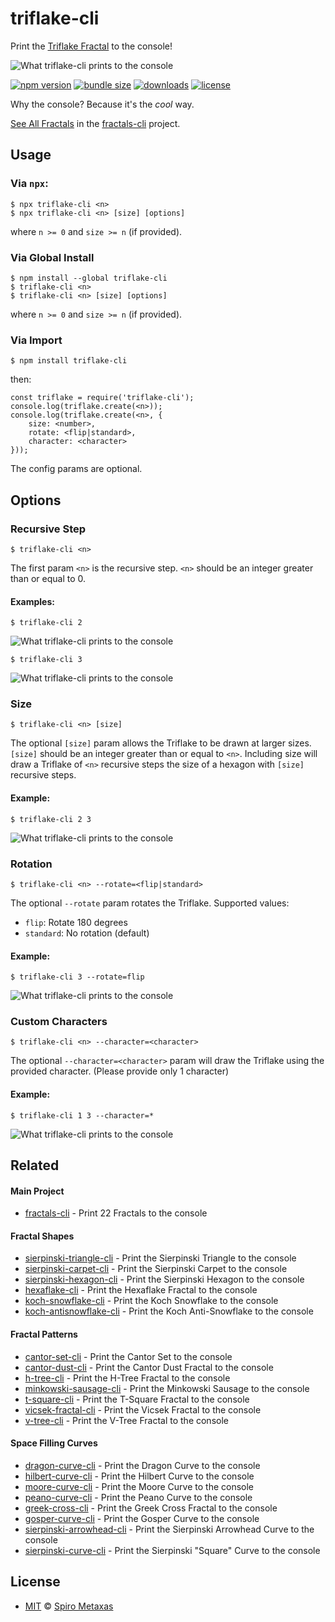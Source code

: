 # triflake-cli
Print the [Triflake Fractal](https://en.wikipedia.org/wiki/List_of_fractals_by_Hausdorff_dimension) to the console!

![What triflake-cli prints to the console](https://raw.githubusercontent.com/spirometaxas/triflake-cli/main/img/triflake-banner.png)

[![npm version](https://img.shields.io/npm/v/triflake-cli)](https://www.npmjs.com/package/triflake-cli)
[![bundle size](https://img.shields.io/bundlephobia/min/triflake-cli)](https://bundlephobia.com/package/triflake-cli)
[![downloads](https://img.shields.io/npm/dy/triflake-cli)](https://www.npmjs.com/package/triflake-cli)
[![license](https://img.shields.io/npm/l/triflake-cli)](https://github.com/spirometaxas/triflake-cli/blob/main/LICENSE)

Why the console?  Because it's the *cool* way.  

[See All Fractals](https://spirometaxas.com/projects/fractals-cli) in the [fractals-cli](https://www.npmjs.com/package/fractals-cli) project.

## Usage
### Via `npx`:
```
$ npx triflake-cli <n>
$ npx triflake-cli <n> [size] [options]
```
where `n >= 0` and `size >= n` (if provided).

### Via Global Install
```
$ npm install --global triflake-cli
$ triflake-cli <n>
$ triflake-cli <n> [size] [options]
```
where `n >= 0` and `size >= n` (if provided).

### Via Import
```
$ npm install triflake-cli
```
then:
```
const triflake = require('triflake-cli');
console.log(triflake.create(<n>));
console.log(triflake.create(<n>, { 
    size: <number>, 
    rotate: <flip|standard>,
    character: <character> 
}));
```
The config params are optional.

## Options
### Recursive Step  
```
$ triflake-cli <n>
```
The first param `<n>` is the recursive step.  `<n>` should be an integer greater than or equal to 0.

#### Examples:
```
$ triflake-cli 2
```
![What triflake-cli prints to the console](https://raw.githubusercontent.com/spirometaxas/triflake-cli/main/img/triflake-2.png)

```
$ triflake-cli 3
```
![What triflake-cli prints to the console](https://raw.githubusercontent.com/spirometaxas/triflake-cli/main/img/triflake-3.png)

### Size
```
$ triflake-cli <n> [size]
```
The optional `[size]` param allows the Triflake to be drawn at larger sizes.  `[size]` should be an integer greater than or equal to `<n>`.  Including size will draw a Triflake of `<n>` recursive steps the size of a hexagon with `[size]` recursive steps.  

#### Example:
```
$ triflake-cli 2 3
```
![What triflake-cli prints to the console](https://raw.githubusercontent.com/spirometaxas/triflake-cli/main/img/triflake-2-3.png)

### Rotation
```
$ triflake-cli <n> --rotate=<flip|standard>
```
The optional `--rotate` param rotates the Triflake.  Supported values:

- `flip`: Rotate 180 degrees
- `standard`: No rotation (default)

#### Example:
```
$ triflake-cli 3 --rotate=flip
```
![What triflake-cli prints to the console](https://raw.githubusercontent.com/spirometaxas/triflake-cli/main/img/triflake-3-rotate_flip.png)

### Custom Characters
```
$ triflake-cli <n> --character=<character>
```
The optional `--character=<character>` param will draw the Triflake using the provided character.  (Please provide only 1 character)  

#### Example:
```
$ triflake-cli 1 3 --character=*
```
![What triflake-cli prints to the console](https://raw.githubusercontent.com/spirometaxas/triflake-cli/main/img/triflake-1-3-character.png)

## Related

#### Main Project
- [fractals-cli](https://www.npmjs.com/package/fractals-cli) - Print 22 Fractals to the console

#### Fractal Shapes
- [sierpinski-triangle-cli](https://www.npmjs.com/package/sierpinski-triangle-cli) - Print the Sierpinski Triangle to the console
- [sierpinski-carpet-cli](https://www.npmjs.com/package/sierpinski-carpet-cli) - Print the Sierpinski Carpet to the console
- [sierpinski-hexagon-cli](https://www.npmjs.com/package/sierpinski-hexagon-cli) - Print the Sierpinski Hexagon to the console
- [hexaflake-cli](https://www.npmjs.com/package/hexaflake-cli) - Print the Hexaflake Fractal to the console
- [koch-snowflake-cli](https://www.npmjs.com/package/koch-snowflake-cli) - Print the Koch Snowflake to the console
- [koch-antisnowflake-cli](https://www.npmjs.com/package/koch-antisnowflake-cli) - Print the Koch Anti-Snowflake to the console

#### Fractal Patterns
- [cantor-set-cli](https://www.npmjs.com/package/cantor-set-cli) - Print the Cantor Set to the console
- [cantor-dust-cli](https://www.npmjs.com/package/cantor-dust-cli) - Print the Cantor Dust Fractal to the console
- [h-tree-cli](https://www.npmjs.com/package/h-tree-cli) - Print the H-Tree Fractal to the console
- [minkowski-sausage-cli](https://www.npmjs.com/package/minkowski-sausage-cli) - Print the Minkowski Sausage to the console
- [t-square-cli](https://www.npmjs.com/package/t-square-cli) - Print the T-Square Fractal to the console
- [vicsek-fractal-cli](https://www.npmjs.com/package/vicsek-fractal-cli) - Print the Vicsek Fractal to the console
- [v-tree-cli](https://www.npmjs.com/package/v-tree-cli) - Print the V-Tree Fractal to the console

#### Space Filling Curves
- [dragon-curve-cli](https://www.npmjs.com/package/dragon-curve-cli) - Print the Dragon Curve to the console
- [hilbert-curve-cli](https://www.npmjs.com/package/hilbert-curve-cli) - Print the Hilbert Curve to the console
- [moore-curve-cli](https://www.npmjs.com/package/moore-curve-cli) - Print the Moore Curve to the console
- [peano-curve-cli](https://www.npmjs.com/package/peano-curve-cli) - Print the Peano Curve to the console
- [greek-cross-cli](https://www.npmjs.com/package/greek-cross-cli) - Print the Greek Cross Fractal to the console
- [gosper-curve-cli](https://www.npmjs.com/package/gosper-curve-cli) - Print the Gosper Curve to the console
- [sierpinski-arrowhead-cli](https://www.npmjs.com/package/sierpinski-arrowhead-cli) - Print the Sierpinski Arrowhead Curve to the console
- [sierpinski-curve-cli](https://www.npmjs.com/package/sierpinski-curve-cli) - Print the Sierpinski "Square" Curve to the console

## License
- [MIT](https://github.com/spirometaxas/triflake-cli/blob/main/LICENSE) &copy; [Spiro Metaxas](https://spirometaxas.com)